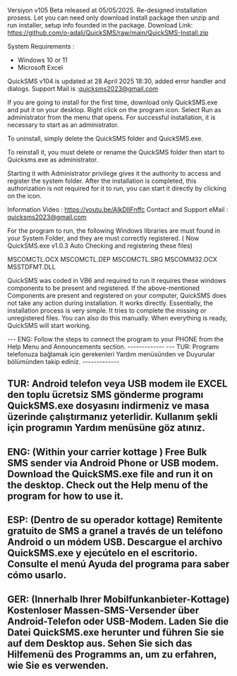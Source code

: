 Versiyon v105 Beta released at 05/05/2025. Re-designed installation prosess. Let you can need only download install package then unzip and run installer, setup info founded in the package.
Download Link: https://github.com/o-adali/QuickSMS/raw/main/QuickSMS-Install.zip

  System Requirements :
  - Windows 10 or 11 
  - Microsoft Excel
    
QuickSMS v104 is updated at 28 April 2025 18:30, added error handler and dialogs. Support Mail is :quicksms2023@gmail.com

If you are going to install for the first time, download only QuickSMS.exe and put it on your desktop. Right click on the program icon. Select Run as administrator from the menu that opens. For successful installation, it is necessary to start as an administrator.

To uninstall, simply delete the QuickSMS folder and QuickSMS.exe.

To reinstall it, you must delete or rename the QuickSMS folder then start to Quicksms.exe as administrator.

Starting it with Administrator privilege gives it the authority to access and register the system folder. 
After the installation is completed, this authorization is not required for it to run, you can start it directly by clicking on the icon.

Information Video : https://youtu.be/AIkDIIFnffc
Contact and Support eMail : quicksms2023@gmail.com  

For the program to run, the following Windows libraries are must found in your System Folder, and they are must correctly registered.  ( Now QuickSMS.exe v1.0.3 Auto Checking and registering these files)

MSCOMCTL.OCX
MSCOMCTL.DEP
MSCOMCTL.SRG
MSCOMM32.OCX
MSSTDFMT.DLL

QuickSMS was coded in VB6 and required to run It requires these windows components to be present and registered. If the above-mentioned Components are present and registered on your computer, QuickSMS does not take any action during installation. It works directly. Essentially, the installation process is very simple. It tries to complete the missing or unregistered files. You can also do this manually. When everything is ready, QuickSMS will start working.


--- ENG: Follow the steps to connect the program to your PHONE from the Help Menu and Announcements section. ------------- 
--- TUR: Programı telefonuza bağlamak için gerekenleri Yardım menüsünden ve Duyurular bölümünden takip ediniz. -------------

TUR:
Android telefon veya USB modem ile EXCEL den toplu ücretsiz SMS gönderme programı
QuickSMS.exe dosyasını indirmeniz ve masa üzerinde çalıştırmanız yeterlidir.
Kullanım şekli için programın Yardım menüsüne göz atınız.
-----------------------------------------------------------------------------------
ENG:
(Within your carrier kottage ) Free Bulk SMS sender via Android Phone or USB modem.
Download the QuickSMS.exe file and run it on the desktop.
Check out the Help menu of the program for how to use it.
-----------------------------------------------------------------------------------
ESP:
(Dentro de su operador kottage) Remitente gratuito de SMS a granel a través de un teléfono Android o un módem USB.
Descargue el archivo QuickSMS.exe y ejecútelo en el escritorio.
Consulte el menú Ayuda del programa para saber cómo usarlo.
-----------------------------------------------------------------------------------
GER:
(Innerhalb Ihrer Mobilfunkanbieter-Kottage) Kostenloser Massen-SMS-Versender über Android-Telefon oder USB-Modem.
Laden Sie die Datei QuickSMS.exe herunter und führen Sie sie auf dem Desktop aus.
Sehen Sie sich das Hilfemenü des Programms an, um zu erfahren, wie Sie es verwenden.
------------------------------------------------------------------------------------
